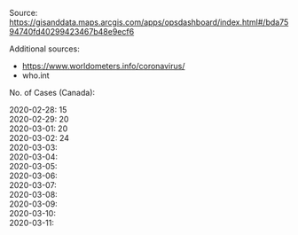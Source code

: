 Source: https://gisanddata.maps.arcgis.com/apps/opsdashboard/index.html#/bda7594740fd40299423467b48e9ecf6

Additional sources:
- https://www.worldometers.info/coronavirus/  
- who.int

No. of Cases (Canada):  

2020-02-28: 15  
2020-02-29: 20  
2020-03-01: 20  
2020-03-02: 24  
2020-03-03:   
2020-03-04:   
2020-03-05:   
2020-03-06:   
2020-03-07:   
2020-03-08:   
2020-03-09:   
2020-03-10:   
2020-03-11:   

